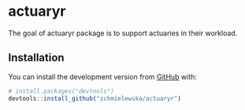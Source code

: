 
<!-- README.md is generated from README.Rmd. Please edit that file -->

# actuaryr

<!-- badges: start -->

<!-- badges: end -->

The goal of actuaryr package is to support actuaries in their workload.

## Installation

You can install the development version from
[GitHub](https://github.com/) with:

``` r
# install.packages("devtools")
devtools::install_github("zchmielewska/actuaryr")
```